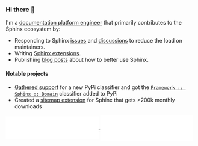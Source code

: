 ### Hi there 👋

I'm a [documentation platform engineer](https://www.linkedin.com/in/jareddillard/) that primarily contributes to the Sphinx ecosystem by:

- Responding to Sphinx [issues](https://github.com/sphinx-doc/sphinx/issues?q=is%3Aissue+commenter%3Ajdillard+) and [discussions](https://github.com/orgs/sphinx-doc/discussions) to reduce the load on maintainers.
- Writing [Sphinx extensions](https://pypi.org/user/logicwon/).
- Publishing [blog posts](https://jareddillard.com/blog/archive#sphinx) about how to better use Sphinx.

#### Notable projects

- [Gathered support](https://github.com/sphinx-doc/sphinx/issues/11562) for a new PyPi classifier and got the [`Framework :: Sphinx :: Domain`](https://github.com/pypa/trove-classifiers/pull/163) classifier added to PyPi
- Created a [sitemap extension](https://github.com/jdillard/sphinx-sitemap) for Sphinx that gets >200k monthly downloads

<a href="https://github.com/jdillard">
  <img align="center" width="49%" src="metrics/repositories.svg" alt="Repositories">
</a>
<a href="https://github.com/jdillard">
  <img align="center" width="49%" src="metrics/activity_community.svg" alt="Activity and Community">
</a>
